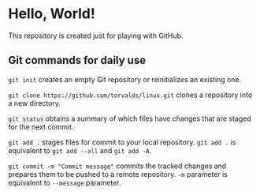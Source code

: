 # Hello, World!
This repository is created just for playing with GitHub.

## Git commands for daily use

`git init` creates an empty Git repository or reinitializes an existing one.

`git clone https://github.com/torvalds/linux.git` clones a repository into a new directory.

`git status` obtains a summary of which files have changes that are staged for the next commit.

`git add .` stages files for commit to your local repository.
`git add .` is equivalent to `git add --all` and `git add -A`.

`git commit -m "Commit message"` commits the tracked changes and prepares them to be pushed to a remote repository. `-m` parameter is equivalent to `--message` parameter.
